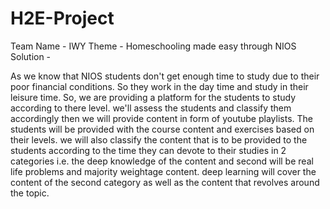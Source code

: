 # H2E-Project
 Team Name - IWY
 Theme - Homeschooling made easy through NIOS
 Solution - 
 
As we know that NIOS students don't get enough time to study due to their poor financial conditions. So they work in the day time and study in their leisure time. So,
we are providing a platform for the students to study according to there level. we'll assess the students and classify them accordingly then we will provide content in form of youtube playlists. The students will be provided with the course content and exercises based on their levels. we will also classify the content that is to be provided to the students according to the time they can devote to their studies in 2 categories i.e. the deep knowledge of the content and second will be real life problems and majority weightage content. deep learning will cover the content of the second category as well as the content that revolves around the topic.
